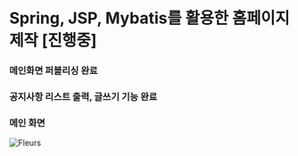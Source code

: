 # Spring, JSP, Mybatis를 활용한 홈페이지 제작 [진행중]

### 메인화면 퍼블리싱 완료
### 공지사항 리스트 출력, 글쓰기 기능 완료

### 메인 화면
![Fleurs](https://user-images.githubusercontent.com/95290996/169965447-9fdf5ea5-b697-4da5-80d1-9aa8ea52ba4a.png)
